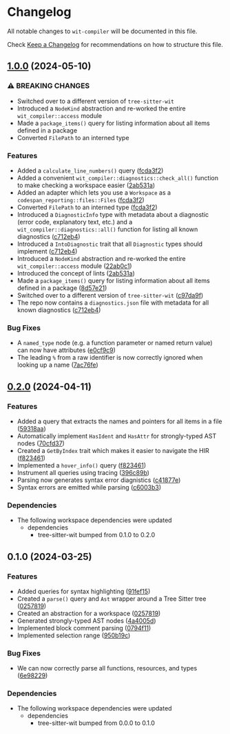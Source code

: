 # Changelog

All notable changes to `wit-compiler` will be documented in this file.

Check [Keep a Changelog](http://keepachangelog.com/) for recommendations on how to structure this file.

## [1.0.0](https://github.com/Michael-F-Bryan/wit-lsp/compare/wit-compiler-v0.2.0...wit-compiler-v1.0.0) (2024-05-10)


### ⚠ BREAKING CHANGES

* Switched over to a different version of `tree-sitter-wit`
* Introduced a `NodeKind` abstraction and re-worked the entire `wit_compiler::access` module
* Made a `package_items()` query for listing information about all items defined in a package
* Converted `FilePath` to an interned type

### Features

* Added a `calculate_line_numbers()` query ([fcda3f2](https://github.com/Michael-F-Bryan/wit-lsp/commit/fcda3f26d29237616305becd061e64a18a3d1698))
* Added a convenient `wit_compiler::diagnostics::check_all()` function to make checking a workspace easier ([2ab531a](https://github.com/Michael-F-Bryan/wit-lsp/commit/2ab531acf6decd0fef1a5fb556944a0c547147fb))
* Added an adapter which lets you use a `Workspace` as a `codespan_reporting::files::Files` ([fcda3f2](https://github.com/Michael-F-Bryan/wit-lsp/commit/fcda3f26d29237616305becd061e64a18a3d1698))
* Converted `FilePath` to an interned type ([fcda3f2](https://github.com/Michael-F-Bryan/wit-lsp/commit/fcda3f26d29237616305becd061e64a18a3d1698))
* Introduced a `DiagnosticInfo` type with metadata about a diagnostic (error code, explanatory text, etc.) and a `wit_compiler::diagnostics::all()` function for listing all known diagnostics ([c712eb4](https://github.com/Michael-F-Bryan/wit-lsp/commit/c712eb41908dc30d85bcba9f1fde293f8135a079))
* Introduced a `IntoDiagnostic` trait that all `Diagnostic` types should implement ([c712eb4](https://github.com/Michael-F-Bryan/wit-lsp/commit/c712eb41908dc30d85bcba9f1fde293f8135a079))
* Introduced a `NodeKind` abstraction and re-worked the entire `wit_compiler::access` module ([22ab0c1](https://github.com/Michael-F-Bryan/wit-lsp/commit/22ab0c194698981f2571128866847c7f50ce9bb2))
* Introduced the concept of lints ([2ab531a](https://github.com/Michael-F-Bryan/wit-lsp/commit/2ab531acf6decd0fef1a5fb556944a0c547147fb))
* Made a `package_items()` query for listing information about all items defined in a package ([8d57e21](https://github.com/Michael-F-Bryan/wit-lsp/commit/8d57e219f9490600630f3b56030bc1873fa3470d))
* Switched over to a different version of `tree-sitter-wit` ([c97da9f](https://github.com/Michael-F-Bryan/wit-lsp/commit/c97da9fad65a76c22a6221812f4b128926d40143))
* The repo now contains a `diagnostics.json` file with metadata for all known diagnostics ([c712eb4](https://github.com/Michael-F-Bryan/wit-lsp/commit/c712eb41908dc30d85bcba9f1fde293f8135a079))


### Bug Fixes

* A `named_type` node (e.g. a function parameter or named return value) can now have attributes ([e0cf9c9](https://github.com/Michael-F-Bryan/wit-lsp/commit/e0cf9c927a559136b8d33baf6be5e82cf76e4dcd))
* The leading `%` from a raw identifier is now correctly ignored when looking up a name ([7ac76fe](https://github.com/Michael-F-Bryan/wit-lsp/commit/7ac76fe29d3dd21366044ed54491d2015aa7b447))

## [0.2.0](https://github.com/Michael-F-Bryan/wit-lsp/compare/wit-compiler-v0.1.0...wit-compiler-v0.2.0) (2024-04-11)


### Features

* Added a query that extracts the names and pointers for all items in a file ([59318aa](https://github.com/Michael-F-Bryan/wit-lsp/commit/59318aab20371a8ab7bbb9800c3035edea9e1fc3))
* Automatically implement `HasIdent` and `HasAttr` for strongly-typed AST nodes ([70cfd37](https://github.com/Michael-F-Bryan/wit-lsp/commit/70cfd37f3a0e488b6dd19d2f80e088f702aff313))
* Created a `GetByIndex` trait which makes it easier to navigate the HIR ([f823461](https://github.com/Michael-F-Bryan/wit-lsp/commit/f8234610d14ab2faff04f0348fc52cb034fe4255))
* Implemented a `hover_info()` query ([f823461](https://github.com/Michael-F-Bryan/wit-lsp/commit/f8234610d14ab2faff04f0348fc52cb034fe4255))
* Instrument all queries using tracing ([396c89b](https://github.com/Michael-F-Bryan/wit-lsp/commit/396c89b70cd03f87a1d165edb8fc20fc370b88c9))
* Parsing now generates syntax error diagnistics ([c41877e](https://github.com/Michael-F-Bryan/wit-lsp/commit/c41877e65f6a359d9b2dc61f45ce349ae5b81dd7))
* Syntax errors are emitted while parsing ([c6003b3](https://github.com/Michael-F-Bryan/wit-lsp/commit/c6003b3bcc06d23550d784198c63eb9f2efd8f6b))


### Dependencies

* The following workspace dependencies were updated
  * dependencies
    * tree-sitter-wit bumped from 0.1.0 to 0.2.0

## 0.1.0 (2024-03-25)


### Features

* Added queries for syntax highlighting ([91fef15](https://github.com/Michael-F-Bryan/wit-lsp/commit/91fef1530e437ed78112ba736fe80f5f83d7cad5))
* Created a `parse()` query and `Ast` wrapper around a Tree Sitter tree ([0257819](https://github.com/Michael-F-Bryan/wit-lsp/commit/025781938787c83b1bb8ae3ddc8b2f35bba85c20))
* Created an abstraction for a workspace ([0257819](https://github.com/Michael-F-Bryan/wit-lsp/commit/025781938787c83b1bb8ae3ddc8b2f35bba85c20))
* Generated strongly-typed AST nodes ([4a4005d](https://github.com/Michael-F-Bryan/wit-lsp/commit/4a4005d873aafd7649250a60d090ddc5e2212ffa))
* Implemented block comment parsing ([0794f11](https://github.com/Michael-F-Bryan/wit-lsp/commit/0794f11175734f39ac8dfe77177eceeb41ebe35d))
* Implemented selection range ([950b19c](https://github.com/Michael-F-Bryan/wit-lsp/commit/950b19c83ad56a8d6e678b4425d7a4a3bac96ead))


### Bug Fixes

* We can now correctly parse all functions, resources, and types ([6e98229](https://github.com/Michael-F-Bryan/wit-lsp/commit/6e982299086c58d119f19e7cffd3b8fef4e78635))


### Dependencies

* The following workspace dependencies were updated
  * dependencies
    * tree-sitter-wit bumped from 0.0.0 to 0.1.0
